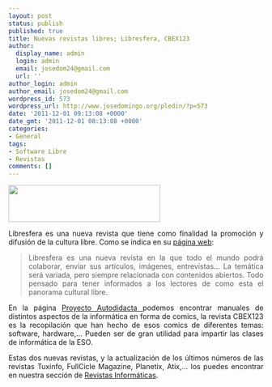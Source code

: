 ```yaml
---
layout: post
status: publish
published: true
title: Nuevas revistas libres; Libresfera, CBEX123
author:
  display_name: admin
  login: admin
  email: josedom24@gmail.com
  url: ''
author_login: admin
author_email: josedom24@gmail.com
wordpress_id: 573
wordpress_url: http://www.josedomingo.org/pledin/?p=573
date: '2011-12-01 09:13:08 +0000'
date_gmt: '2011-12-01 08:13:08 +0000'
categories:
- General
tags:
- Software Libre
- Revistas
comments: []
---
```

<p><a href="http://www.josedomingo.org/pledin/wp-content/uploads/2011/12/Libresfera.png"><img class="aligncenter size-medium wp-image-574" title="Libresfera" src="http://www.josedomingo.org/pledin/wp-content/uploads/2011/12/Libresfera-300x73.png" alt="" width="300" height="73" /></a></p>
<p style="text-align: justify;">Libresfera es una nueva revista que tiene como finalidad la promoci&oacute;n y difusi&oacute;n de la cultura libre. Como se indica en su <a href="http://www.libresfera.com">p&aacute;gina web</a>:</p>
<blockquote>
<p style="text-align: justify;">Libresfera es una nueva revista en la que todo el mundo podr&aacute; colaborar, enviar sus art&iacute;culos, im&aacute;genes, entrevistas&hellip; La tem&aacute;tica ser&aacute; variada, pero siempre relacionada con contenidos abiertos. Todo pensado para tener informados a los lectores de como esta el panorama cultural libre.</p>
</blockquote>
<p style="text-align: justify;">En la p&aacute;gina <a href="http://www.proyectoautodidacta.com/">Proyecto Autodidacta </a>podemos encontrar manuales de distintos aspectos de la inform&aacute;tica en forma de comics, la revista CBEX123 es la recopilaci&oacute;n que han hecho de esos comics de diferentes temas: software, hardware,... Pueden ser de gran utilidad para impartir las clases de inform&aacute;tica de la ESO.</p>
<p style="text-align: justify;">Estas dos nuevas revistas, y la actualizaci&oacute;n de los &uacute;ltimos n&uacute;meros de las revistas Tuxinfo, FullCicle Magazine, Planetix, Atix,... los puedes encontrar en nuestra secci&oacute;n de <a href="http://www.josedomingo.org/revistas/">Revistas Inform&aacute;ticas</a>.</p>
